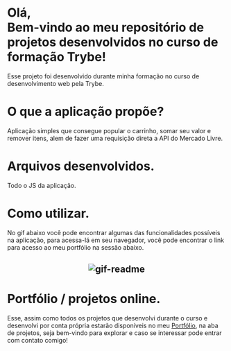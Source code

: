 <h1>Olá, <br/>
Bem-vindo ao meu repositório de projetos desenvolvidos no curso de formação Trybe!</h1>

<p>Esse projeto foi desenvolvido durante minha formação no curso de desenvolvimento web pela Trybe.</p>


<h1>O que a aplicação propõe?</h1>

<p>Aplicação simples que consegue popular o carrinho, somar seu valor e remover itens, alem de fazer uma requisição direta a API do Mercado Livre.</p>

<h1>Arquivos desenvolvidos.</h1>

<p>Todo o JS da aplicação.</p>

<h1>Como utilizar.</h1>

<p>No gif abaixo você pode encontrar algumas das funcionalidades possíveis na aplicação, para acessa-lá em seu navegador, você pode encontrar o link para acesso ao meu portfólio na sessão abaixo.</p>

<h2 align="center">
  <img alt="gif-readme" title="nome-projeto" src="./github/shopping-cart.gif"/>
</h2>

<h1>Portfólio / projetos online.</h1>

<p>Esse, assim como todos os projetos que desenvolvi durante o curso e desenvolvi por conta própria estarão disponíveis no meu <a href="https://antoniowingert-github-io.vercel.app/" target="_blanck">Portfólio</a>, na aba de projetos, seja bem-vindo para explorar e caso se interessar pode entrar com contato comigo!</p>

